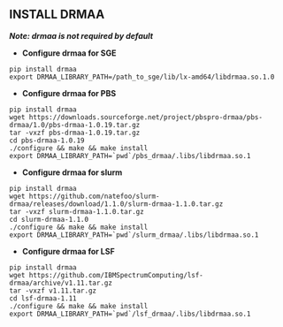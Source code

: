 ## INSTALL DRMAA

***Note: drmaa is not required by default***

* **Configure drmaa for SGE**
```
pip install drmaa
export DRMAA_LIBRARY_PATH=/path_to_sge/lib/lx-amd64/libdrmaa.so.1.0
```

* **Configure drmaa for PBS**
<!--https://hub.docker.com/r/agaveapi/torque -->
```
pip install drmaa
wget https://downloads.sourceforge.net/project/pbspro-drmaa/pbs-drmaa/1.0/pbs-drmaa-1.0.19.tar.gz
tar -vxzf pbs-drmaa-1.0.19.tar.gz
cd pbs-drmaa-1.0.19
./configure && make && make install
export DRMAA_LIBRARY_PATH=`pwd`/pbs_drmaa/.libs/libdrmaa.so.1
```

* **Configure drmaa for slurm**  
<!-- https://hub.docker.com/r/ohsucompbio/slurm -->
```
pip install drmaa
wget https://github.com/natefoo/slurm-drmaa/releases/download/1.1.0/slurm-drmaa-1.1.0.tar.gz
tar -vxzf slurm-drmaa-1.1.0.tar.gz
cd slurm-drmaa-1.1.0
./configure && make && make install
export DRMAA_LIBRARY_PATH=`pwd`/slurm_drmaa/.libs/libdrmaa.so.1
```

* **Configure drmaa for LSF**
```
pip install drmaa
wget https://github.com/IBMSpectrumComputing/lsf-drmaa/archive/v1.11.tar.gz
tar -vxzf v1.11.tar.gz
cd lsf-drmaa-1.11
./configure && make && make install
export DRMAA_LIBRARY_PATH=`pwd`/lsf_drmaa/.libs/libdrmaa.so.1
```
